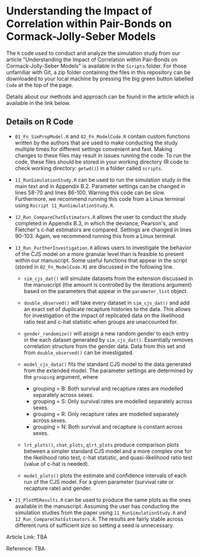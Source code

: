 # Understanding the Impact of Correlation within Pair-Bonds on Cormack-Jolly-Seber Models

The `R` code used to conduct and analyze the simulation study from our article "Understanding the Impact of Correlation within Pair-Bonds on Cormack-Jolly-Seber Models" is available in the `Scripts` folder. For those unfamiliar with Git, a zip folder containing the files in this repository can be downloaded to your local machine by pressing the big green button labelled `Code` at the top of the page. 

Details about our methods and approach can be found in the article which is available in the link below. 

## Details on R Code

- `01_Fn_SimPropModel.R` and `02_Fn_ModelCode.R` contain custom functions written by the authors that are used to make conducting the study multiple times for different settings convenient and fast. Making changes to these files may result in issues running the code. To run the code, these files should be stored in your working directory (R code to check working directory: `getwd()`) in a folder called `scripts`. 

- `11_RunSimulationStudy.R` can be used to run the simulation study in the main text and in Appendix B.2. Parameter settings can be changed in lines 58-70 and lines 86-100. Warning this code can be slow. Furthermore, we recommend running this code from a Linux terminal using `Rscript 11_RunSimulationStudy.R`.

- `12_Run_CompareChatEstimators.R` allows the user to conduct the study completed in Appendix B.3, in which the deviance, Pearson's, and Fletcher's c-hat estimators are compared. Settings are changed in lines 90-103. Again, we recommend running this from a Linux terminal. 

- `13_Run_FurtherInvestigation.R` allows users to investigate the behavior of the CJS model on a more granular level than is feasible to present within our manuscript. Some useful functions that appear in the script (stored in `02_Fn_ModelCode.R`) are discussed in the following line. 
  - `sim_cjs_dat()` will simulate datasets from the extension discussed in the manuscript (the amount is controlled by the iterations argument) based on the parameters that appear in the `parameter_list` object. 
  - `double_observed()` will take every dataset in `sim_cjs_dat()` and add an exact set of duplicate recapture histories to the data. This allows for investigation of the impact of replicated data on the likelihood ratio test and c-hat statistic when groups are unaccounted for. 
  - `gender_randomize()` will assign a new random gender to each entry in the each dataset generated by `sim_cjs_dat()`. Essentially removes correlation structure from the gender data. Data from this set and from `double_observed()` can be investigated. 
  - `model_cjs_data()` fits the standard CJS model to the data generated from the extended model. The parameter settings are determined by the `grouping` argument, where
    - grouping = B: Both survival and recapture rates are modelled separately across sexes. 
    - grouping = S: Only survival rates are modelled separately across sexes. 
    - grouping = R: Only recapture rates are modelled separately across sexes. 
    - grouping = N: Both survival and recapture is constant across sexes. 
  
  - `lrt_plots()`, `chat_plots`, `qlrt_plots` produce comparison plots between a simpler standard CJS model and a more complex one for the likelihood ratio test, c-hat statistic, and quasi-likelihood ratio test (value of c-hat is needed). 
  - `model_plots()` plots the estimate and confidence intervals of each run of the CJS model. For a given parameter (survival rate or recapture rate) and gender.
  
 - `21_PlotMSResults.R` can be used to produce the same plots as the ones available in the manuscript. Assuming the user has conducting the simulation studies from the paper using `11_RunSimulationStudy.R` and `12_Run_CompareChatEstimators.R`. The results are fairly stable across different runs of sufficient size so setting a seed is unnecessary. 
  
Article Link: TBA 

Reference: TBA

